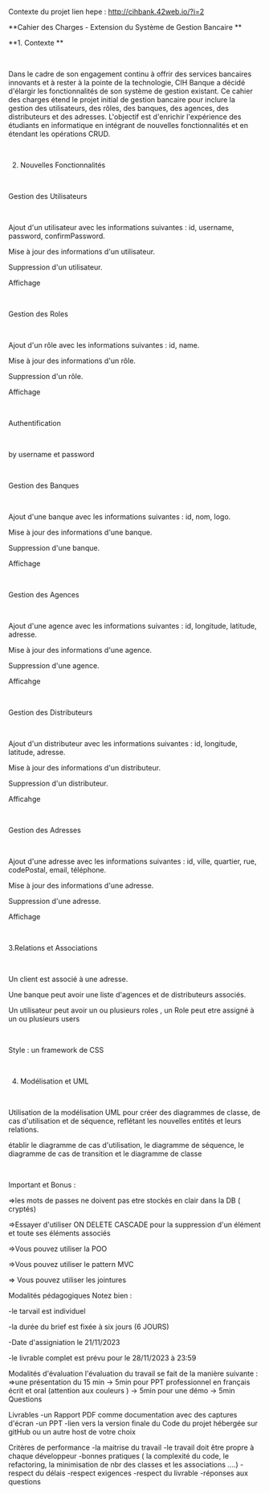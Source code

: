 Contexte du projet
lien hepe : http://cihbank.42web.io/?i=2









**Cahier des Charges - Extension du Système de Gestion Bancaire **

**1. Contexte **

​

Dans le cadre de son engagement continu à offrir des services bancaires innovants et à rester à la pointe de la technologie, CIH Banque a décidé d'élargir les fonctionnalités de son système de gestion existant. Ce cahier des charges étend le projet initial de gestion bancaire pour inclure la gestion des utilisateurs, des rôles, des banques, des agences, des distributeurs et des adresses. L'objectif est d'enrichir l'expérience des étudiants en informatique en intégrant de nouvelles fonctionnalités et en étendant les opérations CRUD.

​

2. Nouvelles Fonctionnalités

​

Gestion des Utilisateurs

​

Ajout d'un utilisateur avec les informations suivantes : id, username, password, confirmPassword.

Mise à jour des informations d'un utilisateur.

Suppression d'un utilisateur.

Affichage

​

Gestion des Roles

​

Ajout d'un rôle avec les informations suivantes : id, name.

Mise à jour des informations d'un rôle.

Suppression d'un rôle.

Affichage

​

Authentification

​

by username et password

​

Gestion des Banques

​

Ajout d'une banque avec les informations suivantes : id, nom, logo.

Mise à jour des informations d'une banque.

Suppression d'une banque.

Affichage

​

Gestion des Agences

​

Ajout d'une agence avec les informations suivantes : id, longitude, latitude, adresse.

Mise à jour des informations d'une agence.

Suppression d'une agence.

Afficahge

​

Gestion des Distributeurs

​

Ajout d'un distributeur avec les informations suivantes : id, longitude, latitude, adresse.

Mise à jour des informations d'un distributeur.

Suppression d'un distributeur.

Afficahge

​

Gestion des Adresses

​

Ajout d'une adresse avec les informations suivantes : id, ville, quartier, rue, codePostal, email, téléphone.

Mise à jour des informations d'une adresse.

Suppression d'une adresse.

Affichage

​

3.Relations et Associations

​

Un client est associé à une adresse.

Une banque peut avoir une liste d'agences et de distributeurs associés.

Un utilisateur peut avoir un ou plusieurs roles , un Role peut etre assigné à un ou plusieurs users

​

Style : un framework de CSS

​

4. Modélisation et UML

​

Utilisation de la modélisation UML pour créer des diagrammes de classe, de cas d'utilisation et de séquence, reflétant les nouvelles entités et leurs relations.

établir le diagramme de cas d'utilisation, le diagramme de séquence, le diagramme de cas de transition et le diagramme de classe

​

Important et Bonus :

=>les mots de passes ne doivent pas etre stockés en clair dans la DB ( cryptés)

=>Essayer d'utiliser ON DELETE CASCADE pour la suppression d'un élément et toute ses éléments associés

=>Vous pouvez utiliser la POO

=>Vous pouvez utiliser le pattern MVC

=> Vous pouvez utiliser les jointures

Modalités pédagogiques
Notez bien :

-le tarvail est individuel

-la durée du brief est fixée à six jours (6 JOURS)

-Date d'assigniation le 21/11/2023

-le livrable complet est prévu pour le 28/11/2023 à 23:59

Modalités d'évaluation
l'évaluation du travail se fait de la manière suivante : 
=>une présentation du 15 min
   -> 5min pour PPT professionnel en français écrit et oral  (attention aux couleurs )
   -> 5min pour une démo 
   -> 5min Questions

Livrables
-un Rapport PDF comme documentation avec des captures d'écran 
-un PPT 
-lien vers la version finale du Code du projet hébergée sur gitHub ou un autre host de votre choix 

Critères de performance
-la maitrise du travail
-le travail doit être propre à chaque développeur 
-bonnes pratiques ( la complexité du code, le refactoring,  la minimisation de nbr des classes et les associations ....) 
-respect du délais 
-respect exigences
-respect du livrable
-réponses aux questions 
